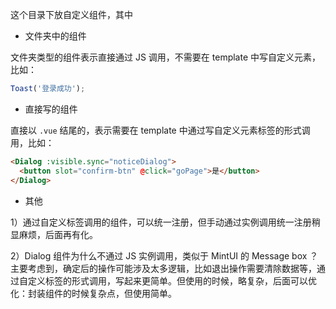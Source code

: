 这个目录下放自定义组件，其中

* 文件夹中的组件

文件夹类型的组件表示直接通过 JS 调用，不需要在 template 中写自定义元素，比如：

```js
Toast('登录成功');
```

* 直接写的组件

直接以 `.vue` 结尾的，表示需要在 template 中通过写自定义元素标签的形式调用，比如：

```html
<Dialog :visible.sync="noticeDialog">
  <button slot="confirm-btn" @click="goPage">是</button>
</Dialog>
```

* 其他

1）通过自定义标签调用的组件，可以统一注册，但手动通过实例调用统一注册稍显麻烦，后面再有化。

2）Dialog 组件为什么不通过 JS 实例调用，类似于 MintUI 的 Message box ？主要考虑到，确定后的操作可能涉及太多逻辑，比如退出操作需要清除数据等，通过自定义标签的形式调用，写起来更简单。但使用的时候，略复杂，后面可以优化：封装组件的时候复杂点，但使用简单。
